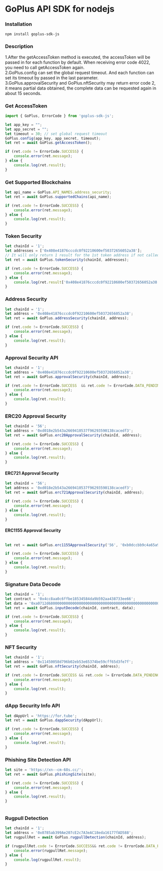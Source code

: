 # GoPlus API SDK for nodejs

### Installation

```
npm install goplus-sdk-js
```

### Description

1.After the getAccessToken method is executed, the accessToken will be passed in for each function by default. When receiving error code 4022, you need to call getAccessToken again.  
2.GoPlus.config can set the global request timeout. And each function can set its timeout by passed in the last parameter.  
3.GoPlus.approvalSecurity and GoPlus.nftSecurity may return error code 2, it means partial data obtained, the complete data can be requested again in about 15 seconds.

### Get AccessToken
```javascript
import { GoPlus, ErrorCode } from 'goplus-sdk-js';

let app_key = "";
let app_secret = "";
let timeout = 30; // set global request timeout
GoPlus.config(app_key, app_secret, timeout);
let ret = await GoPlus.getAccessToken();

if (ret.code != ErrorCode.SUCCESS) {
    console.error(ret.message);
} else {
    console.log(ret.result);
}
```

### Get Supported Blockchains

```javascript
let api_name = GoPlus.API_NAMES.address_security;
let ret = await GoPlus.supportedChains(api_name);

if (ret.code != ErrorCode.SUCCESS) {
    console.error(ret.message);
} else {
    console.log(ret.result);
}

```

### Token Security

```javascript
let chainId = '1';
let addresses = ['0x408e41876cccdc0f92210600ef50372656052a38'];
// It will only return 1 result for the 1st token address if not called getAccessToken before
let ret = await GoPlus.tokenSecurity(chainId, addresses);

if (ret.code != ErrorCode.SUCCESS) {
    console.error(ret.message);
} else {
    console.log(ret.result['0x408e41876cccdc0f92210600ef50372656052a38']);
}

```

### Address Security

```javascript
let chainId = '1';
let address = '0x408e41876cccdc0f92210600ef50372656052a38';
let ret = await GoPlus.addressSecurity(chainId, address);

if (ret.code != ErrorCode.SUCCESS) {
    console.error(ret.message);
} else {
    console.log(ret.result);
}
```


### Approval Security API

```javascript
let chainId = '1';
let address = '0x408e41876cccdc0f92210600ef50372656052a38';
let ret = await GoPlus.approvalSecurity(chainId, address);

if (ret.code != ErrorCode.SUCCESS  && ret.code != ErrorCode.DATA_PENDING_SYNC) {
    console.error(ret.message);
} else {
    console.log(ret.result);
}
```


### ERC20 Approval Security

```javascript
let chainId = '56';
let address = '0xd018e2b543a2669410537f96293590138cacedf3';
let ret = await GoPlus.erc20ApprovalSecurity(chainId, address);

if (ret.code != ErrorCode.SUCCESS) {
    console.error(ret.message);
} else {
    console.log(ret.result);
}
```

#### ERC721 Approval Security

```javascript
let chainId = '56';
let address = '0xd018e2b543a2669410537f96293590138cacedf3';
let ret = await GoPlus.erc721ApprovalSecurity(chainId, address);

if (ret.code != ErrorCode.SUCCESS) {
    console.error(ret.message);
} else {
    console.log(ret.result);
}
```

#### ERC1155 Approval Security

```javascript

let ret = await GoPlus.erc1155ApprovalSecurity('56', '0xb0dccbb9c4a65a94a41a0165aaea79c8b2fc54ce');

if (ret.code != ErrorCode.SUCCESS) {
    console.error(ret.message);
} else {
    console.log(ret.result);
}
```

### Signature Data Decode

```javascript
let chainId = '1';
let contract = '0x4cc8aa0c6ffbe18534584da9b592aa438733ee66';
let data = '0xa0712d680000000000000000000000000000000000000000000000000000000062fee481';
let ret = await GoPlus.inputDecode(chainId, contract, data);

if (ret.code != ErrorCode.SUCCESS) {
    console.error(ret.message);
} else {
    console.log(ret.result);
}
```
### NFT Security

```javascript
let chainId = '1';
let address = '0x11450058d796b02eb53e65374be59cff65d3fe7f';
let ret = await GoPlus.nftSecurity(chainId, address);

if (ret.code != ErrorCode.SUCCESS && ret.code != ErrorCode.DATA_PENDING_SYNC) {
    console.error(ret.message);
} else {
    console.log(ret.result);
}
```

### dApp Security Info API

```javascript
let dAppUrl = 'https://for.tube';
let ret = await GoPlus.dappSecurity(dAppUrl);

if (ret.code != ErrorCode.SUCCESS) {
    console.error(ret.message);
} else {
    console.log(ret.result);
}
```

### Phishing Site Detection API

```javascript
let site = 'https://xn--cm-68s.cc/';
let ret = await GoPlus.phishingSite(site);

if (ret.code != ErrorCode.SUCCESS) {
    console.error(ret.message);
} else {
    console.log(ret.result);
}
	
```

### Rugpull Detection

```javascript
let chainId = '1';
let address = '0x0785ab399Ae207cE2c7A3eAC18eda16177fAD588';
let rugpullRet = await GoPlus.rugpullDetection(chainId, address);

if (rugpullRet.code != ErrorCode.SUCCESS&& ret.code != ErrorCode.DATA_PENDING_SYNC) {
    console.error(rugpullRet.message);
} else {
    console.log(rugpullRet.result);
}
```